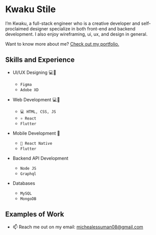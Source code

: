 <!-- ![Design and Development](https://github.com/adriantwarog/adriantwarog/blob/master/freeCodeCamp.jpg) -->

# Kwaku Stile
I’m Kwaku, a full-stack engineer who is a creative developer and self-proclaimed designer specialize in both front-end and backend development. I also enjoy wireframing, ui, ux, and design in general.

Want to know more about me? [Check out my portfolio.](https://github.com/)

## Skills and Experience
* UI/UX Designing 💻📱
  - `Figma`
  - `Adobe XD`
  
* Web Development 💻📱
  - `💻 HTML, CSS, JS`
  - `⚛ React`
  - `Flutter`
  
* Mobile Development 📱
  - `📱 React Native`
  - `Flutter`
  
* Backend API Development
  - `Node JS`
  - `Graphql`
* Databases
  - `MySQL`
  - `MongoDB`


## Examples of Work
<!-- <img src="https://github.com/adriantwarog/adriantwarog/blob/master/covid19.gif" width="512" > -->

- 📫 Reach me out on my email: michealessuman08@gmail.com
